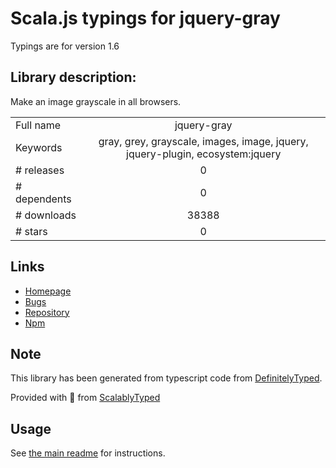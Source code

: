 
# Scala.js typings for jquery-gray

Typings are for version 1.6

## Library description:
Make an image grayscale in all browsers.

|                    |                 |
| ------------------ | :-------------: |
| Full name          | jquery-gray |
| Keywords           | gray, grey, grayscale, images, image, jquery, jquery-plugin, ecosystem:jquery |
| # releases         | 0 |
| # dependents       | 0 |
| # downloads        | 38388 |
| # stars            | 0 |

## Links
- [Homepage](https://github.com/karlhorky/gray#readme)
- [Bugs](https://github.com/karlhorky/gray/issues)
- [Repository](https://github.com/karlhorky/gray)
- [Npm](https://www.npmjs.com/package/jquery-gray)
    


## Note
This library has been generated from typescript code from [DefinitelyTyped](https://definitelytyped.org).

Provided with :purple_heart: from [ScalablyTyped](https://github.com/oyvindberg/ScalablyTyped)

## Usage
See [the main readme](../../readme.md) for instructions.


